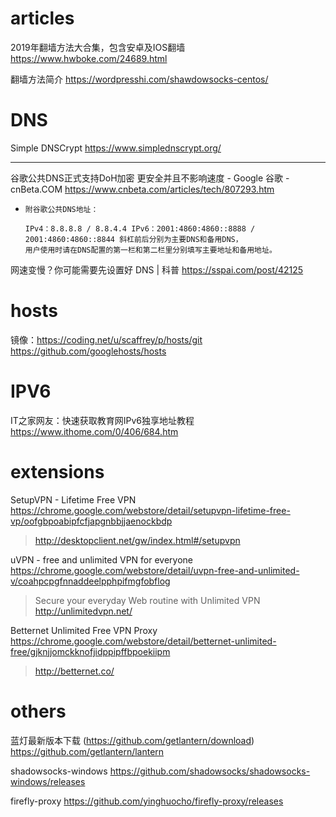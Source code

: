 
# articles

2019年翻墙方法大合集，包含安卓及IOS翻墙 https://www.hwboke.com/24689.html

翻墙方法简介 https://wordpresshi.com/shawdowsocks-centos/

# DNS

Simple DNSCrypt https://www.simplednscrypt.org/

--------------------------------------------------

谷歌公共DNS正式支持DoH加密 更安全并且不影响速度 - Google 谷歌 - cnBeta.COM https://www.cnbeta.com/articles/tech/807293.htm
-  ```
   附谷歌公共DNS地址：

   IPv4：8.8.8.8 / 8.8.4.4 IPv6：2001:4860:4860::8888 / 2001:4860:4860::8844 斜杠前后分别为主要DNS和备用DNS，
   用户使用时请在DNS配置的第一栏和第二栏里分别填写主要地址和备用地址。
   ```

网速变慢？你可能需要先设置好 DNS | 科普 https://sspai.com/post/42125


# hosts

镜像：https://coding.net/u/scaffrey/p/hosts/git https://github.com/googlehosts/hosts

# IPV6

IT之家网友：快速获取教育网IPv6独享地址教程 https://www.ithome.com/0/406/684.htm

# extensions

SetupVPN - Lifetime Free VPN https://chrome.google.com/webstore/detail/setupvpn-lifetime-free-vp/oofgbpoabipfcfjapgnbbjjaenockbdp
> http://desktopclient.net/gw/index.html#/setupvpn

uVPN - free and unlimited VPN for everyone https://chrome.google.com/webstore/detail/uvpn-free-and-unlimited-v/coahpcpgfnnaddeelpphpifmgfobflog
> Secure your everyday Web routine with Unlimited VPN http://unlimitedvpn.net/

Betternet Unlimited Free VPN Proxy https://chrome.google.com/webstore/detail/betternet-unlimited-free/gjknjjomckknofjidppipffbpoekiipm
> http://betternet.co/

# others

蓝灯最新版本下载 (https://github.com/getlantern/download) https://github.com/getlantern/lantern

shadowsocks-windows https://github.com/shadowsocks/shadowsocks-windows/releases

firefly-proxy https://github.com/yinghuocho/firefly-proxy/releases
